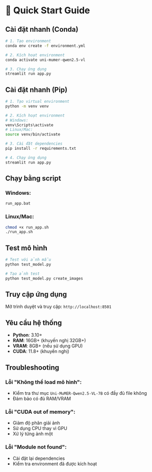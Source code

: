 # 🚀 Quick Start Guide

## Cài đặt nhanh (Conda)

```bash
# 1. Tạo environment
conda env create -f environment.yml

# 2. Kích hoạt environment
conda activate uni-mumer-qwen2.5-vl

# 3. Chạy ứng dụng
streamlit run app.py
```

## Cài đặt nhanh (Pip)

```bash
# 1. Tạo virtual environment
python -m venv venv

# 2. Kích hoạt environment
# Windows:
venv\Scripts\activate
# Linux/Mac:
source venv/bin/activate

# 3. Cài đặt dependencies
pip install -r requirements.txt

# 4. Chạy ứng dụng
streamlit run app.py
```

## Chạy bằng script

### Windows:
```bash
run_app.bat
```

### Linux/Mac:
```bash
chmod +x run_app.sh
./run_app.sh
```

## Test mô hình

```bash
# Test với ảnh mẫu
python test_model.py

# Tạo ảnh test
python test_model.py create_images
```

## Truy cập ứng dụng

Mở trình duyệt và truy cập: `http://localhost:8501`

## Yêu cầu hệ thống

- **Python**: 3.10+
- **RAM**: 16GB+ (khuyến nghị 32GB+)
- **VRAM**: 8GB+ (nếu sử dụng GPU)
- **CUDA**: 11.8+ (khuyến nghị)

## Troubleshooting

### Lỗi "Không thể load mô hình":
- Kiểm tra thư mục `Uni-MuMER-Qwen2.5-VL-7B` có đầy đủ file không
- Đảm bảo có đủ RAM/VRAM

### Lỗi "CUDA out of memory":
- Giảm độ phân giải ảnh
- Sử dụng CPU thay vì GPU
- Xử lý từng ảnh một

### Lỗi "Module not found":
- Cài đặt lại dependencies
- Kiểm tra environment đã được kích hoạt

